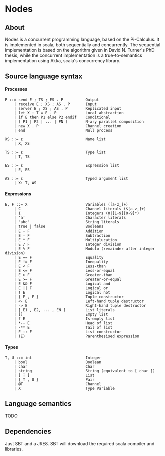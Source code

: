 # Nodes

## About

Nodes is a concurrent programming language, based on the Pi-Calculus. It is
implemented in scala, both sequentially and concurrently. The sequential
implementation is based on the algorithm given in David N. Turner's PhD thesis,
while the concurrent implementation is a true-to-semantics implementation using 
Akka, scala's concurrency library. 

## Source language syntax

#### Processes

    P ::= send E ; TS ; ES . P          Output
        | receive E ; XS ; AS . P       Input
        | server E ; XS ; AS . P        Replicated input
        | let X : T = E . P             Local abstraction
        | if E then P1 else P2 endif    Conditional
        | [ P1 | P2 | ... | PN ]        N-ary parallel composition
        | new X . P                     Channel creation
        | end                           Null process

    XS ::= ε                            Name list
        | X, XS

    TS ::= ε                            Type list
        | T, TS

    ES ::= ε                            Expression list
        | E, ES

    AS ::= ε                            Typed argument list
        | X: T, AS

#### Expressions

    E, F ::= X                          Variables ([a-z_]+)
        | C                             Channel literals ($[a-z_]+)
        | I                             Integers (0|[1-9][0-9]*)
        | 'a'                           Character literals
        | "abc"                         String literals
        | true | false                  Booleans
        | E + F                         Addition
        | E - F                         Subtraction
        | E * F                         Multiplucation
        | E / F                         Integer division
        | E % F                         Modulo (remainder after integer division)
        | E == F                        Equality
        | E != F                        Inequality
        | E < F                         Less-than
        | E <= F                        Less-or-equal
        | E > F                         Greater-than
        | E >= F                        Greater-or-equal
        | E && F                        Logical and
        | E || F                        Logical or
        | ! E                           Logical not
        | { E , F }                     Tuple constructor
        | <- E                          Left-hand tuple destructor
        | -> E                          Right-hand tuple destructor
        | [ E1 , E2, ... , EN ]         List literals
        | []                            Empty list
        | ? E                           Is-empty list
        | *-- E                         Head of list
        | -** E                         Tail of list
        | E :: F                        List constructor
        | (E)                           Parenthesised expression

#### Types

    T, U ::= int                        Integer
        | bool                          Boolean
        | char                          Char
        | string                        String (equivalent to [ char ])
        | [ T ]                         List
        | { T , U }                     Pair
        | @T                            Channel
        | X                             Type Variable

## Language semantics

TODO

## Dependencies
Just SBT and a JRE8. SBT will download the required scala compiler and
libraries.
